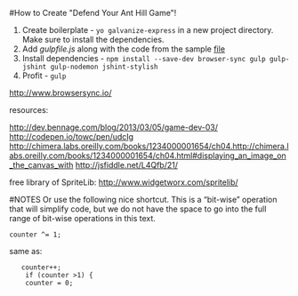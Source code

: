 #How to Create "Defend Your Ant Hill Game"!

1. Create boilerplate - `yo galvanize-express` in a new project directory. Make sure to install the dependencies.
1. Add *gulpfile.js* along with the code from the sample [file](https://github.com/mjhea0/gulp-example/blob/master/gulpfile.js)
1. Install dependencies - `npm install --save-dev browser-sync gulp gulp-jshint gulp-nodemon jshint-stylish`
1. Profit  - `gulp`







http://www.browsersync.io/


resources:

http://dev.bennage.com/blog/2013/03/05/game-dev-03/
http://codepen.io/towc/pen/udcIg
http://chimera.labs.oreilly.com/books/1234000001654/ch04.http://chimera.labs.oreilly.com/books/1234000001654/ch04.html#displaying_an_image_on_the_canvas_with
http://jsfiddle.net/L4Qfb/21/

free library of SpriteLib: http://www.widgetworx.com/spritelib/


#NOTES
Or use the following nice shortcut. This is a “bit-wise” operation that will simplify code, but we do not have the space to go into the full range of bit-wise operations in this text.
```
counter ^= 1;
```
same as:
```
   counter++;
    if (counter >1) {
    counter = 0;
```
